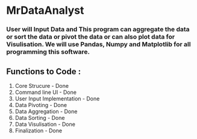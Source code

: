 # MrDataAnalyst


### User will Input Data and This program can aggregate the data or sort the data or pivot the data or can also plot data for Visulisation. We will use Pandas, Numpy and Matplotlib for all programming this software.


## Functions to Code : 
1. Core Strucure - Done
2. Command line UI - Done
3. User Input Implementation - Done
4. Data Pivoting - Done
5. Data Aggregation - Done
6. Data Sorting - Done
7. Data Visulisation - Done
8. Finalization - Done
